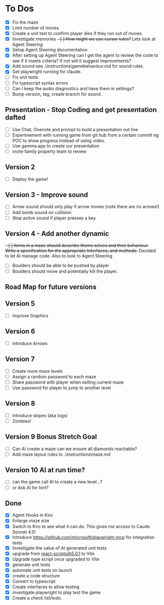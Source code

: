 # To Dos

- [X] Fix the maze
- [x] Limit number of moves
- [x] Create a unit test to confirm player dies if they run out of moves
- [x] Investigate memories
~~- [ ] How might we use cursor rules?~~ Lets look at Agent Steering
- [x] Setup Agent Steering documentation
- [x] After setting up Agent Steering can I get the agent to review the code to see if it meets criteria? If not will it suggest improvements?
- [x] Add sound see .\instructions\gamebehaviour.md for sound rules.
- [x] Get playwright running for claude.
- [ ] Fix unit tests
- [ ] Fix typescript syntax errors
- [ ] Can I keep the audio diagnostics and have them in settings?
- [ ] Bump version, tag, create branch for sound.

## Presentation - Stop Coding and get presentation dafted

- [ ] Use Chat, Onenote and prompt to build a presentation out line
- [ ] Experimement with running game from git hub from a certain commit eg POC to show progress instead of using video.
- [ ] Use gamma.app to create our presentation
- [ ] invite family property team to review

## Version 2

- [ ] Deploy the game!

## Version 3 - Improve sound

- [ ] Arrow sound should only play if arrow moves (note there are no arrows!)
- [ ] Add bomb sound on collision
- [ ] Stop active sound if player presses a key.
  
## Version 4 - Add another dynamic

~~- [ ] Items in a maze should describe thems selves and their behaviour. Write a specification for the appropriate Interfaces, and methods.~~ Decided to let AI manage code. Also to look to Agent Steering

- [ ] Boulders should be able to be pushed by player
- [ ] Boulders should move and potentially kill the player.

## Road Map for future versions

## Version 5

- [ ] Improve Graphics

## Version 6

- [ ] Introduce Arrows

## Version 7

- [ ] Create more maze levels
- [ ] Assign a random password to each maze
- [ ] Share password with player when exiting current maze
- [ ] Use password for player to jump to another level

## Version 8

- [ ] Introduce slopes (aka logs)
- [ ] Zombies!

## Version 9 Bonus Stretch Goal

- [ ] Can AI create a maze can we ensure all diamonds reachable?
- [ ] Add maze layout rules to .\instructions\maze.md

## Version 10 AI at run time?

- [ ] can the game call AI to create a new level...?
- [ ] or Ask AI for hint?

## Done

- [x] Agent Hooks in Kiro
- [x] Enlarge maze size
- [x] Switch to Kiro to see what it can do. This gives me access to Caude Sonnet 4.0!
- [x] Introduce https://github.com/microsoft/playwright-mcp for integration tests
- [x] Investigate the value of AI generated unit tests
- [x] upgrade from react-scripts@5.0.1 to Vite
- [x] Upgrade type script once upgraded to Vite
- [x] generate unit tests
- [x] automate unit tests on launch
- [x] create a code structure
- [x] Convert to typescript
- [x] Create interfaces to allow testing
- [x] investigate playwright to play test the game
- [x] Create a check list/todo.